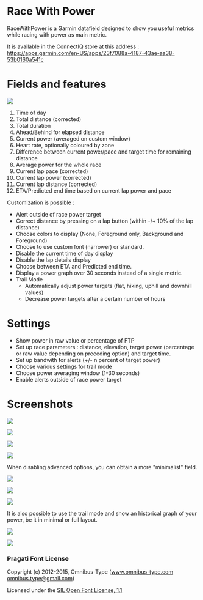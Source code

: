 # Race With Power

RaceWithPower is a Garmin datafield designed to show you useful metrics while racing with power as main metric.

It is available in the ConnectIQ store at this address : https://apps.garmin.com/en-US/apps/23f7088a-4187-43ae-aa38-53b0160a541c

# Fields and features

![](/doc/img/RACE.png)

1. Time of day
2. Total distance (corrected)
3. Total duration
4. Ahead/Behind for elapsed distance
5. Current power (averaged on custom window)
6. Heart rate, optionally coloured by zone
7. Difference between current power/pace and target time for remaining distance
8. Average power for the whole race
9. Current lap pace (corrected)
10. Current lap power (corrected)
11. Current lap distance (corrected)
12. ETA/Predicted end time based on current lap power and pace

Customization is possible :
* Alert outside of race power target
* Correct distance by pressing on a lap button (within -/+ 10% of the lap distance)
* Choose colors to display (None, Foreground only, Background and Foreground)
* Choose to use custom font (narrower) or standard.
* Disable the current time of day display
* Disable the lap details display
* Choose between ETA and Predicted end time.
* Display a power graph over 30 seconds instead of a single metric.
* Trail Mode
  * Automatically adjust power targets (flat, hiking, uphill and downhill values)
  * Decrease power targets after a certain number of hours
# Settings

* Show power in raw value or percentage of FTP
* Set up race parameters : distance, elevation, target power (percentage or raw value depending on preceding option) and target time.
* Set up bandwith for alerts (+/- n percent of target power)
* Choose various settings for trail mode
* Choose power averaging window (1-30 seconds)
* Enable alerts outside of race power target

# Screenshots

![](doc/img/Enduro.png)

![](doc/img/Fenix6Pro.png)

![](doc/img/FR945.png)

![](doc/img/Fenix5s.png)

When disabling advanced options, you can obtain a more "minimalist" field.

![](doc/img/SIMPLE2.png)

![](doc/img/FR935_s.png)

![](doc/img/FR945_s.png)

It is also possible to use the trail mode and show an historical graph of your power, be it in minimal or full layout.

![](doc/img/Fenix5xplus.png)

![](doc/img/Fenix6ProGraph.png)

### Pragati Font License

Copyright (c) 2012-2015, Omnibus-Type (www.omnibus-type.com omnibus.type@gmail.com)

Licensed under the [SIL Open Font License, 1.1](https://scripts.sil.org/cms/scripts/page.php?site_id=nrsi&id=OFL)